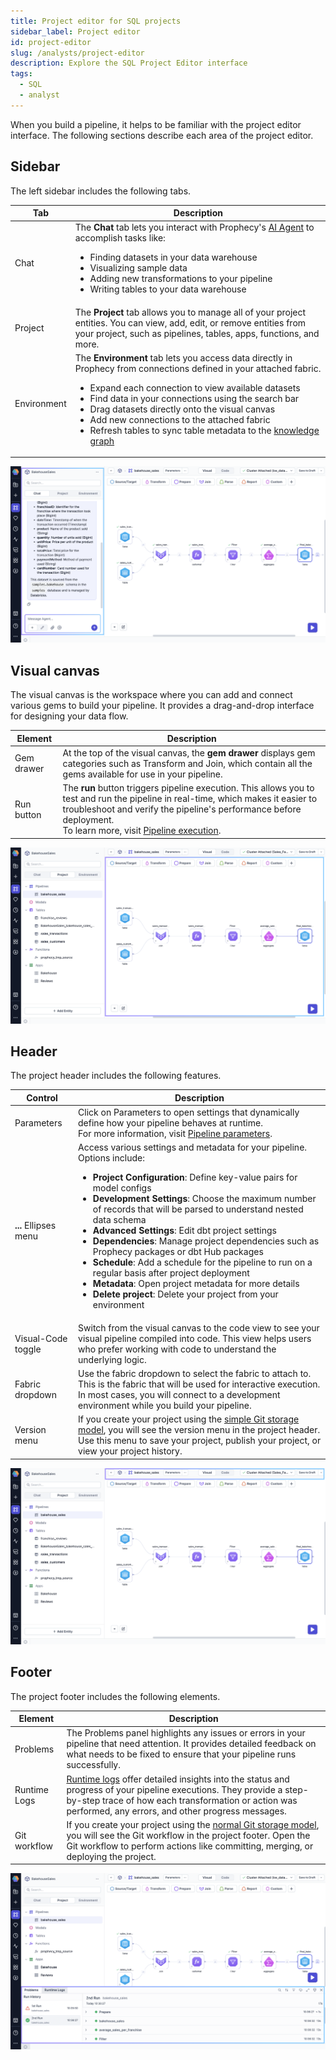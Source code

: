 ```yaml
---
title: Project editor for SQL projects
sidebar_label: Project editor
id: project-editor
slug: /analysts/project-editor
description: Explore the SQL Project Editor interface
tags:
  - SQL
  - analyst
---
```


When you build a pipeline, it helps to be familiar with the project editor interface. The following sections describe each area of the project editor.

## Sidebar

The left sidebar includes the following tabs.

| Tab         | Description                                                                                                                                                                                                                                                                                                                                                                                                                                          |
| ----------- | ---------------------------------------------------------------------------------------------------------------------------------------------------------------------------------------------------------------------------------------------------------------------------------------------------------------------------------------------------------------------------------------------------------------------------------------------------- |
| Chat        | The **Chat** tab lets you interact with Prophecy's [AI Agent](/analysts/ai-chat) to accomplish tasks like: <ul><li>Finding datasets in your data warehouse</li><li>Visualizing sample data</li><li>Adding new transformations to your pipeline</li><li>Writing tables to your data warehouse</li></ul>                                                                                                                                               |
| Project     | The **Project** tab allows you to manage all of your project entities. You can view, add, edit, or remove entities from your project, such as pipelines, tables, apps, functions, and more.                                                                                                                                                                                                                                                          |
| Environment | The **Environment** tab lets you access data directly in Prophecy from connections defined in your attached fabric. <ul><li>Expand each connection to view available datasets</li><li>Find data in your connections using the search bar</li><li>Drag datasets directly onto the visual canvas</li><li>Add new connections to the attached fabric</li><li>Refresh tables to sync table metadata to the [knowledge graph](/knowledge-graph)</li></ul> |

![Project sidebar](img/project-sidebar.png)

## Visual canvas

The visual canvas is the workspace where you can add and connect various gems to build your pipeline. It provides a drag-and-drop interface for designing your data flow.

| Element    | Description                                                                                                                                                                                                                                                                             |
| ---------- | --------------------------------------------------------------------------------------------------------------------------------------------------------------------------------------------------------------------------------------------------------------------------------------- |
| Gem drawer | At the top of the visual canvas, the **gem drawer** displays gem categories such as Transform and Join, which contain all the gems available for use in your pipeline.                                                                                                                  |
| Run button | The **run** button triggers pipeline execution. This allows you to test and run the pipeline in real-time, which makes it easier to troubleshoot and verify the pipeline's performance before deployment. <br/>To learn more, visit [Pipeline execution](/analysts/pipeline-execution). |

![Project canvas](img/project-canvas.png)

## Header

The project header includes the following features.

| Control               | Description                                                                                                                                                                                                                                                                                                                                                                                                                                                                                                                                                                                                                                                                                                                                                                                    |
| --------------------- | ---------------------------------------------------------------------------------------------------------------------------------------------------------------------------------------------------------------------------------------------------------------------------------------------------------------------------------------------------------------------------------------------------------------------------------------------------------------------------------------------------------------------------------------------------------------------------------------------------------------------------------------------------------------------------------------------------------------------------------------------------------------------------------------------- |
| Parameters            | Click on Parameters to open settings that dynamically define how your pipeline behaves at runtime. <br/>For more information, visit [Pipeline parameters](/analysts/pipeline-parameters).                                                                                                                                                                                                                                                                                                                                                                                                                                                                                                                                                                                                      |
| **...** Ellipses menu | Access various settings and metadata for your pipeline. Options include: <ul><li><strong>Project Configuration</strong>: Define key-value pairs for model configs</li><li><strong>Development Settings</strong>: Choose the maximum number of records that will be parsed to understand nested data schema</li><li><strong>Advanced Settings</strong>: Edit dbt project settings</li><li><strong>Dependencies</strong>: Manage project dependencies such as Prophecy packages or dbt Hub packages</li><li><strong>Schedule</strong>: Add a schedule for the pipeline to run on a regular basis after project deployment</li><li><strong>Metadata</strong>: Open project metadata for more details</li><li><strong>Delete project</strong>: Delete your project from your environment</li></ul> |
| Visual-Code toggle    | Switch from the visual canvas to the code view to see your visual pipeline compiled into code. This view helps users who prefer working with code to understand the underlying logic.                                                                                                                                                                                                                                                                                                                                                                                                                                                                                                                                                                                                          |
| Fabric dropdown       | Use the fabric dropdown to select the fabric to attach to. This is the fabric that will be used for interactive execution. In most cases, you will connect to a development environment while you build your pipeline.                                                                                                                                                                                                                                                                                                                                                                                                                                                                                                                                                                         |
| Version menu          | If you create your project using the [simple Git storage model](docs/analysts/version-control/version-control.md), you will see the version menu in the project header. Use this menu to save your project, publish your project, or view your project history.                                                                                                                                                                                                                                                                                                                                                                                                                                                                                                                                |

![Project header](img/project-header.png)

## Footer

The project footer includes the following elements.

| Element      | Description                                                                                                                                                                                                                                                          |
| ------------ | -------------------------------------------------------------------------------------------------------------------------------------------------------------------------------------------------------------------------------------------------------------------- |
| Problems     | The Problems panel highlights any issues or errors in your pipeline that need attention. It provides detailed feedback on what needs to be fixed to ensure that your pipeline runs successfully.                                                                     |
| Runtime Logs | [Runtime logs](/analysts/logs) offer detailed insights into the status and progress of your pipeline executions. They provide a step-by-step trace of how each transformation or action was performed, any errors, and other progress messages.                      |
| Git workflow | If you create your project using the [normal Git storage model](docs/analysts/version-control/version-control.md), you will see the Git workflow in the project footer. Open the Git workflow to perform actions like committing, merging, or deploying the project. |

![Project footer](img/project-footer.png)
